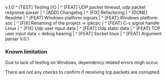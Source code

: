 v.1.0
 ^   [TEST]  Testing I/O 
 |
 ^   [FEAT]  UDP packet timeout, udp packet response parser 
 |
 ^   [ADD]   Changelog 
 |
 ^   [FIX]   Refactoring
 |
 ^   [DONE]  Readme
 |
 ^   [FEAT]  Windows platform signals
 |
 ^   [FEAT]  Windows platform soc 
 |
 ^   [FIX]   Renaming of the project -> ipkcpc
 |
 ^   [FEAT]  C-c signal handle Linux
 |
 ^   [FIX]   Udp user input data 
 |
 ^   [FEAT]  Udp static data
 |
 ^   [FEAT]  TCP user input data + debug hearing
 |
 ^   [FEAT]  Socket linux 
 |
 ^   [FEAT]  Argument parser
 V.0.1

### Known limitation
Due to lack of testing on Windows, dependency related errors migh occur.

There are not any checks to confirm if receiving tcp packets are corrupted.
